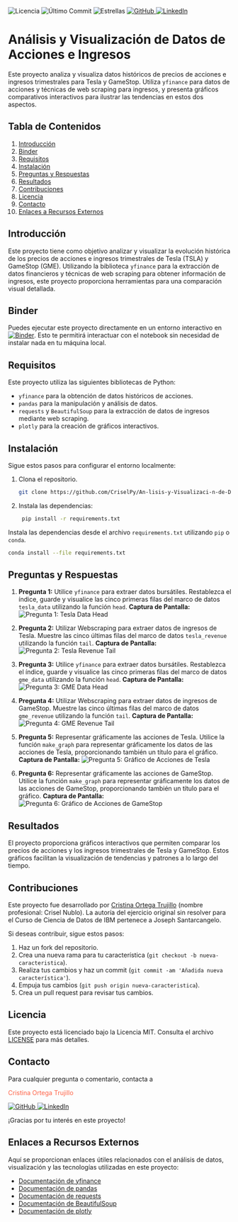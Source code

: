 ![Licencia](https://img.shields.io/github/license/CriselPy/Analisis-y-Visualizacion-de-Datos-de-Acciones-e-Ingresos)
![Último Commit](https://img.shields.io/github/last-commit/CriselPy/Analisis-y-Visualizacion-de-Datos-de-Acciones-e-Ingresos)
![Estrellas](https://img.shields.io/github/stars/CriselPy/Analisis-y-Visualizacion-de-Datos-de-Acciones-e-Ingresos)
<a href="https://github.com/CriselPy" target="_blank">
  <img src="https://img.shields.io/badge/GitHub-181717?style=flat&logo=github&logoColor=white" alt="GitHub"/>
</a>
<a href="https://www.linkedin.com/in/cristina-ortega-451750275/" target="_blank">
  <img src="https://img.shields.io/badge/LinkedIn-0077B5?style=flat&logo=linkedin&logoColor=white" alt="LinkedIn"/>
</a>

# Análisis y Visualización de Datos de Acciones e Ingresos

Este proyecto analiza y visualiza datos históricos de precios de acciones e ingresos trimestrales para Tesla y GameStop. Utiliza `yfinance` para datos de acciones y técnicas de web scraping para ingresos, y presenta gráficos comparativos interactivos para ilustrar las tendencias en estos dos aspectos.

## Tabla de Contenidos
1. [Introducción](#introducción)
2. [Binder](#binder)
3. [Requisitos](#requisitos)
4. [Instalación](#instalación)
5. [Preguntas y Respuestas](#preguntas-y-respuestas)
6. [Resultados](#resultados)
7. [Contribuciones](#contribuciones)
8. [Licencia](#licencia)
9. [Contacto](#contacto)
10. [Enlaces a Recursos Externos](#enlaces-a-recursos-externos)

## Introducción
Este proyecto tiene como objetivo analizar y visualizar la evolución histórica de los precios de acciones e ingresos trimestrales de Tesla (TSLA) y GameStop (GME). Utilizando la biblioteca `yfinance` para la extracción de datos financieros y técnicas de web scraping para obtener información de ingresos, este proyecto proporciona herramientas para una comparación visual detallada.

## Binder
Puedes ejecutar este proyecto directamente en un entorno interactivo en [![Binder](https://mybinder.org/badge_logo.svg)](https://mybinder.org/v2/gh/CriselPy/Analisis-y-Visualizacion-de-Datos-de-Acciones-e-Ingresos/HEAD?filepath=An%C3%A1lisis%20de%20Datos%20Hist%C3%B3ricos%20de%20Ingresos%20y%20Creaci%C3%B3n%20de%20un%20Cuadro%20de%20Mando.ipynb). Esto te permitirá interactuar con el notebook sin necesidad de instalar nada en tu máquina local.

## Requisitos
Este proyecto utiliza las siguientes bibliotecas de Python:
- `yfinance` para la obtención de datos históricos de acciones.
- `pandas` para la manipulación y análisis de datos.
- `requests` y `BeautifulSoup` para la extracción de datos de ingresos mediante web scraping.
- `plotly` para la creación de gráficos interactivos.

## Instalación
Sigue estos pasos para configurar el entorno localmente:
1. Clona el repositorio.
   
   ```bash
   git clone https://github.com/CriselPy/An-lisis-y-Visualizaci-n-de-Datos-de-Acciones-e-Ingresos.git

2. Instala las dependencias:

   ```bash
    pip install -r requirements.txt
   
Instala las dependencias desde el archivo `requirements.txt` utilizando `pip` o `conda`.

   ```bash
   conda install --file requirements.txt

```
## Preguntas y Respuestas
1. **Pregunta 1:** Utilice `yfinance` para extraer datos bursátiles. Restablezca el índice, guarde y visualice las cinco primeras filas del marco de datos `tesla_data` utilizando la función `head`.
   **Captura de Pantalla:**
   ![Pregunta 1: Tesla Data Head](https://github.com/CriselPy/Analisis-y-Visualizacion-de-Datos-de-Acciones-e-Ingresos/raw/main/tesla_data_head.png)

2. **Pregunta 2:** Utilizar Webscraping para extraer datos de ingresos de Tesla. Muestre las cinco últimas filas del marco de datos `tesla_revenue` utilizando la función `tail`.
   **Captura de Pantalla:**
   ![Pregunta 2: Tesla Revenue Tail](https://github.com/CriselPy/Analisis-y-Visualizacion-de-Datos-de-Acciones-e-Ingresos/raw/main/tesla_revenue_tail.png)

3. **Pregunta 3:** Utilice `yfinance` para extraer datos bursátiles. Restablezca el índice, guarde y visualice las cinco primeras filas del marco de datos `gme_data` utilizando la función `head`.
   **Captura de Pantalla:**
   ![Pregunta 3: GME Data Head](https://github.com/CriselPy/Analisis-y-Visualizacion-de-Datos-de-Acciones-e-Ingresos/raw/main/gme_data_head.png)

4. **Pregunta 4:** Utilizar Webscraping para extraer datos de ingresos de GameStop. Muestre las cinco últimas filas del marco de datos `gme_revenue` utilizando la función `tail`.
   **Captura de Pantalla:**
   ![Pregunta 4: GME Revenue Tail](https://github.com/CriselPy/Analisis-y-Visualizacion-de-Datos-de-Acciones-e-Ingresos/raw/main/gme_revenue_tail.png)

5. **Pregunta 5:** Representar gráficamente las acciones de Tesla. Utilice la función `make_graph` para representar gráficamente los datos de las acciones de Tesla, proporcionando también un título para el gráfico.
   **Captura de Pantalla:**
   ![Pregunta 5: Gráfico de Acciones de Tesla](https://github.com/CriselPy/Analisis-y-Visualizacion-de-Datos-de-Acciones-e-Ingresos/raw/main/acciones_tesla.png)

6. **Pregunta 6:** Representar gráficamente las acciones de GameStop. Utilice la función `make_graph` para representar gráficamente los datos de las acciones de GameStop, proporcionando también un título para el gráfico.
   **Captura de Pantalla:**
   ![Pregunta 6: Gráfico de Acciones de GameStop](https://github.com/CriselPy/Analisis-y-Visualizacion-de-Datos-de-Acciones-e-Ingresos/raw/main/acciones_gme.png)

## Resultados
El proyecto proporciona gráficos interactivos que permiten comparar los precios de acciones y los ingresos trimestrales de Tesla y GameStop. Estos gráficos facilitan la visualización de tendencias y patrones a lo largo del tiempo.

## Contribuciones
Este proyecto fue desarrollado por [Cristina Ortega Trujillo](https://github.com/CriselPy) (nombre profesional: Crisel Nublo). La autoría del ejercicio original sin resolver para el Curso de Ciencia de Datos de IBM pertenece a Joseph Santarcangelo.

Si deseas contribuir, sigue estos pasos:
1. Haz un fork del repositorio.
2. Crea una nueva rama para tu característica (`git checkout -b nueva-caracteristica`).
3. Realiza tus cambios y haz un commit (`git commit -am 'Añadida nueva característica'`).
4. Empuja tus cambios (`git push origin nueva-caracteristica`).
5. Crea un pull request para revisar tus cambios.

## Licencia
Este proyecto está licenciado bajo la Licencia MIT. Consulta el archivo [LICENSE](LICENSE) para más detalles.

## Contacto

Para cualquier pregunta o comentario, contacta a <p style="color: #FF6347;">Cristina Ortega Trujillo</p>
<a href="https://github.com/CriselPy" target="_blank">
  <img src="https://img.shields.io/badge/GitHub-181717?style=flat&logo=github&logoColor=white" alt="GitHub"/>
</a>
<a href="https://www.linkedin.com/in/cristina-ortega-451750275/" target="_blank">
  <img src="https://img.shields.io/badge/LinkedIn-0077B5?style=flat&logo=linkedin&logoColor=white" alt="LinkedIn"/>
</a>

¡Gracias por tu interés en este proyecto!

## Enlaces a Recursos Externos

Aquí se proporcionan enlaces útiles relacionados con el análisis de datos, visualización y las tecnologías utilizadas en este proyecto:

- [Documentación de yfinance](https://pypi.org/project/yfinance/)
- [Documentación de pandas](https://pandas.pydata.org/docs/)
- [Documentación de requests](https://docs.python-requests.org/en/latest/)
- [Documentación de BeautifulSoup](https://www.crummy.com/software/BeautifulSoup/bs4/doc/)
- [Documentación de plotly](https://plotly.com/python/)

